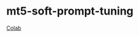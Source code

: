 # mt5-soft-prompt-tuning

[Colab](https://colab.research.google.com/drive/1PRx6tABbx2BwI38pSfOlKuXruAdhfTLj?usp=sharing)
